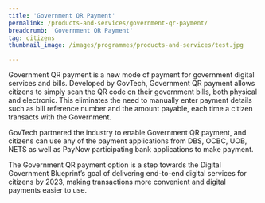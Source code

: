```yaml
---
title: 'Government QR Payment'
permalink: /products-and-services/government-qr-payment/
breadcrumb: 'Government QR Payment'
tag: citizens
thumbnail_image: /images/programmes/products-and-services/test.jpg

---
```



Government QR payment is a new mode of payment for government digital services and bills. Developed by GovTech, Government QR payment allows citizens to simply scan the QR code on their government bills, both physical and electronic. This eliminates the need to manually enter payment details such as bill reference number and the amount payable, each time a citizen transacts with the Government.

GovTech partnered the industry to enable Government QR payment, and citizens can use any of the payment applications from DBS, OCBC, UOB, NETS as well as PayNow participating bank applications to make payment.

The Government QR payment option is a step towards the Digital Government Blueprint’s goal of delivering end-to-end digital services for citizens by 2023, making transactions more convenient and digital payments easier to use.
